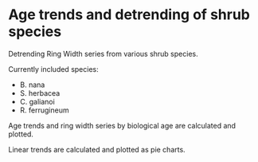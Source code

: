 # Age trends and detrending of shrub species

Detrending Ring Width series from various shrub species.
 
Currently included species:
- B. nana
- S. herbacea
- C. galianoi
- R. ferrugineum

Age trends and ring width series by biological age are calculated and plotted.

Linear trends are calculated and plotted as pie charts.
